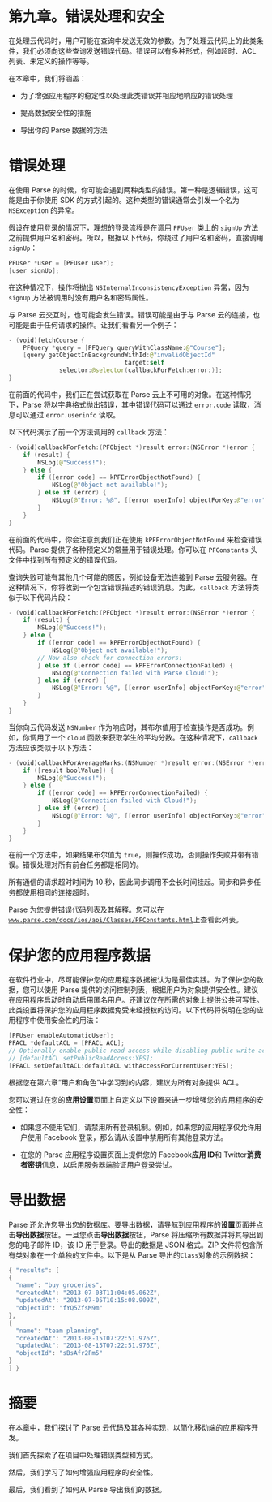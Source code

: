 # 第九章。错误处理和安全

在处理云代码时，用户可能在查询中发送无效的参数。为了处理云代码上的此类条件，我们必须向这些查询发送错误代码。错误可以有多种形式，例如超时、ACL 列表、未定义的操作等等。

在本章中，我们将涵盖：

+   为了增强应用程序的稳定性以处理此类错误并相应地响应的错误处理

+   提高数据安全性的措施

+   导出你的 Parse 数据的方法

# 错误处理

在使用 Parse 的时候，你可能会遇到两种类型的错误。第一种是逻辑错误，这可能是由于你使用 SDK 的方式引起的。这种类型的错误通常会引发一个名为 `NSException` 的异常。

假设在使用登录的情况下，理想的登录流程是在调用 `PFUser` 类上的 `signUp` 方法之前提供用户名和密码。所以，根据以下代码，你绕过了用户名和密码，直接调用 `signUp`：

```swift
PFUser *user = [PFUser user];
[user signUp];
```

在这种情况下，操作将抛出 `NSInternalInconsistencyException` 异常，因为 `signUp` 方法被调用时没有用户名和密码属性。

与 Parse 云交互时，也可能会发生错误。错误可能是由于与 Parse 云的连接，也可能是由于任何请求的操作。让我们看看另一个例子：

```swift
- (void)fetchCourse {
    PFQuery *query = [PFQuery queryWithClassName:@"Course"];
    [query getObjectInBackgroundWithId:@"invalidObjectId"
                                target:self
              selector:@selector(callbackForFetch:error:)];
}
```

在前面的代码中，我们正在尝试获取在 Parse 云上不可用的对象。在这种情况下，Parse 将以字典格式抛出错误，其中错误代码可以通过 `error.code` 读取，消息可以通过 `error.userinfo` 读取。

以下代码演示了前一个方法调用的 `callback` 方法：

```swift
- (void)callbackForFetch:(PFObject *)result error:(NSError *)error {
    if (result) {
        NSLog(@"Success!");
    } else {
        if ([error code] == kPFErrorObjectNotFound) {
            NSLog(@"Object not available!");
        } else if (error) {
            NSLog(@"Error: %@", [[error userInfo] objectForKey:@"error"]);
        }
    }
}
```

在前面的代码中，你会注意到我们正在使用 `kPFErrorObjectNotFound` 来检查错误代码。Parse 提供了各种预定义的常量用于错误处理。你可以在 `PFConstants` 头文件中找到所有预定义的错误代码。

查询失败可能有其他几个可能的原因，例如设备无法连接到 Parse 云服务器。在这种情况下，你将收到一个包含错误描述的错误消息。为此，`callback` 方法将类似于以下代码片段：

```swift
- (void)callbackForFetch:(PFObject *)result error:(NSError *)error {
    if (result) {
        NSLog(@"Success!");
    } else {
        if ([error code] == kPFErrorObjectNotFound) {
            NSLog(@"Object not available!");
        // Now also check for connection errors:
        } else if ([error code] == kPFErrorConnectionFailed) {
            NSLog(@"Connection failed with Parse Cloud!");
        } else if (error) {
            NSLog(@"Error: %@", [[error userInfo] objectForKey:@"error"]);
        }
    }
}
```

当你向云代码发送 `NSNumber` 作为响应时，其布尔值用于检查操作是否成功。例如，你调用了一个 `cloud` 函数来获取学生的平均分数。在这种情况下，`callback` 方法应该类似于以下方法：

```swift
- (void)callbackForAverageMarks:(NSNumber *)result error:(NSError *)error {
    if ([result boolValue]) {
        NSLog(@"Success!");
    } else {
        if ([error code] == kPFErrorConnectionFailed) {
            NSLog(@"Connection failed with Cloud!");
        } else if (error) {
            NSLog(@"Error: %@", [[error userInfo] objectForKey:@"error"]);
        }
    }
}
```

在前一个方法中，如果结果布尔值为 `true`，则操作成功，否则操作失败并带有错误。错误处理对所有前台任务都是相同的。

所有通信的请求超时时间为 10 秒，因此同步调用不会长时间挂起。同步和异步任务都使用相同的连接超时。

Parse 为您提供错误代码列表及其解释。您可以在[`www.parse.com/docs/ios/api/Classes/PFConstants.html`](https://www.parse.com/docs/ios/api/Classes/PFConstants.html)上查看此列表。

# 保护您的应用程序数据

在软件行业中，尽可能保护您的应用程序数据被认为是最佳实践。为了保护您的数据，您可以使用 Parse 提供的访问控制列表，根据用户为对象提供安全性。建议在应用程序启动时自动启用匿名用户。还建议仅在所需的对象上提供公共可写性。此类设置将保护您的应用程序数据免受未经授权的访问。以下代码将说明在您的应用程序中使用安全性的用法：

```swift
[PFUser enableAutomaticUser];
PFACL *defaultACL = [PFACL ACL];
// Optionally enable public read access while disabling public write access.
// [defaultACL setPublicReadAccess:YES];
[PFACL setDefaultACL:defaultACL withAccessForCurrentUser:YES];
```

根据您在第六章“用户和角色”中学习到的内容，建议为所有对象提供 ACL。

您可以通过在您的**应用设置**页面上自定义以下设置来进一步增强您的应用程序的安全性：

+   如果您不使用它们，请禁用所有登录机制。例如，如果您的应用程序仅允许用户使用 Facebook 登录，那么请从设置中禁用所有其他登录方法。

+   在您的 Parse 应用程序设置页面上提供您的 Facebook**应用 ID**和 Twitter**消费者密钥**信息，以启用服务器端验证用户登录尝试。

# 导出数据

Parse 还允许您导出您的数据库。要导出数据，请导航到应用程序的**设置**页面并点击**导出数据**按钮。一旦您点击**导出数据**按钮，Parse 将压缩所有数据并将其导出到您的电子邮件 ID，该 ID 用于登录。导出的数据是 JSON 格式。ZIP 文件将包含所有类对象在一个单独的文件中。以下是从 Parse 导出的`Class`对象的示例数据：

```swift
{ "results": [
{
  "name": "buy groceries",
  "createdAt": "2013-07-03T11:04:05.062Z",
  "updatedAt": "2013-07-05T10:15:08.909Z",
  "objectId": "fYQ5ZfsM9m"
},
{
  "name": "team planning",
  "createdAt": "2013-08-15T07:22:51.976Z",
  "updatedAt": "2013-08-15T07:22:51.976Z",
  "objectId": "sBsAfr2Fm5"
}
] }
```

# 摘要

在本章中，我们探讨了 Parse 云代码及其各种实现，以简化移动端的应用程序开发。

我们首先探索了在项目中处理错误类型和方式。

然后，我们学习了如何增强应用程序的安全性。

最后，我们看到了如何从 Parse 导出我们的数据。
